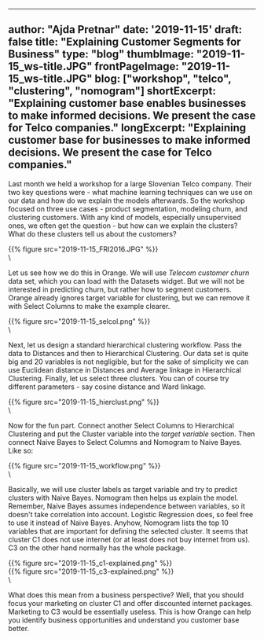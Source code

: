 
---
author: "Ajda Pretnar"
date: '2019-11-15'
draft: false
title: "Explaining Customer Segments for Business"
type: "blog"
thumbImage: "2019-11-15_ws-title.JPG"
frontPageImage: "2019-11-15_ws-title.JPG"
blog: ["workshop", "telco", "clustering", "nomogram"]
shortExcerpt: "Explaining customer base enables businesses to make informed decisions. We present the case for Telco companies."
longExcerpt: "Explaining customer base for businesses to make informed decisions. We present the case for Telco companies."
---

Last month we held a workshop for a large Slovenian Telco company. Their two key questions were - what machine learning techniques can we use on our data and how do we explain the models afterwards. So the workshop focused on three use cases - product segmentation, modeling churn, and clustering customers. With any kind of models, especially unsupervised ones, we often get the question - but how can we explain the clusters? What do these clusters tell us about the customers?

{{% figure src="2019-11-15_FRI2016.JPG" %}}
\
\

Let us see how we do this in Orange. We will use *Telecom customer churn* data set, which you can load with the Datasets widget. But we will not be interested in predicting churn, but rather how to segment customers. Orange already ignores target variable for clustering, but we can remove it with Select Columns to make the example clearer.

{{% figure src="2019-11-15_selcol.png" %}}
\
\

Next, let us design a standard hierarchical clustering workflow. Pass the data to Distances and then to Hierarchical Clustering. Our data set is quite big and 20 variables is not negligible, but for the sake of simplicity we can use Euclidean distance in Distances and Average linkage in Hierarchical Clustering. Finally, let us select three clusters. You can of course try different parameters - say cosine distance and Ward linkage.

{{% figure src="2019-11-15_hierclust.png" %}}
\
\

Now for the fun part. Connect another Select Columns to Hierarchical Clustering and put the Cluster variable into the *target variable* section. Then connect Naive Bayes to Select Columns and Nomogram to Naive Bayes. Like so:

{{% figure src="2019-11-15_workflow.png" %}}
\
\

Basically, we will use cluster labels as target variable and try to predict clusters with Naive Bayes. Nomogram then helps us explain the model. Remember, Naive Bayes assumes independence between variables, so it doesn't take correlation into account. Logistic Regression does, so feel free to use it instead of Naive Bayes. Anyhow, Nomogram lists the top 10 variables that are important for defining the selected cluster. It seems that cluster C1 does not use internet (or at least does not buy internet from us). C3 on the other hand normally has the whole package.

{{% figure src="2019-11-15_c1-explained.png" %}}
\
{{% figure src="2019-11-15_c3-explained.png" %}}
\
\

What does this mean from a business perspective? Well, that you should focus your marketing on cluster C1 and offer discounted internet packages. Marketing to C3 would be essentially useless. This is how Orange can help you identify business opportunities and understand you customer base better.
